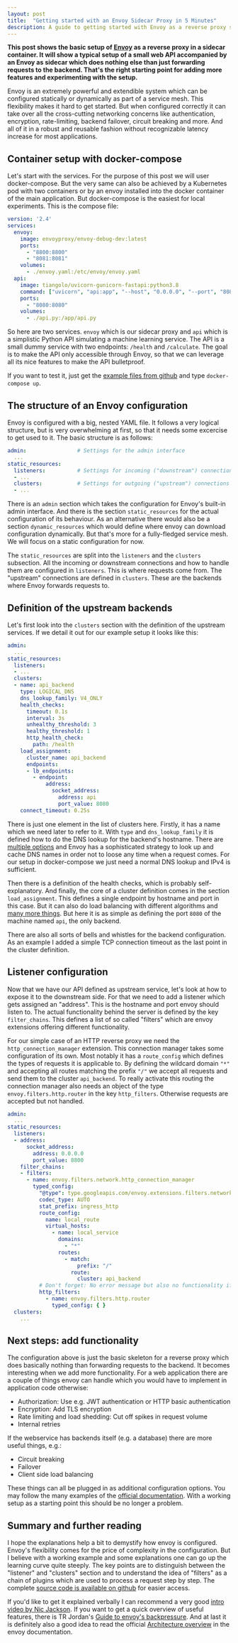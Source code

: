 ```yaml
---
layout: post
title:  "Getting started with an Envoy Sidecar Proxy in 5 Minutes"
description: A guide to getting started with Envoy as a reverse proxy sidecar container.
---
```

<script src="https://cdn.jsdelivr.net/npm/mermaid/dist/mermaid.min.js"></script>
<script>mermaid.initialize({startOnLoad:true, theme:"neutral"});</script>

**This post shows the basic setup of [Envoy](https://www.envoyproxy.io) as a reverse proxy in a sidecar container. It will show a typical setup of a small web API accompanied by an Envoy as sidecar which does nothing else than just forwarding requests to the backend. That's the right starting point for adding more features and experimenting with the setup.** 

Envoy is an extremely powerful and extendible system which can be configured statically or dynamically as part of a service mesh. This flexibility makes it hard to get started. But when configured correctly it can take over all the cross-cutting networking concerns like authentication, encryption, rate-limiting, backend failover, circuit breaking and more. And all of it in a robust and reusable fashion without recognizable latency increase for most applications.

## Container setup with docker-compose
Let's start with the services. For the purpose of this post we will user docker-compose. But the very same can also be achieved by a Kubernetes pod with two containers or by an envoy installed into the docker container of the main application. But docker-compose is the easiest for local experiments. This is the compose file:

```yaml
version: '2.4'
services:
  envoy:
    image: envoyproxy/envoy-debug-dev:latest
    ports:
      - "8800:8800"
      - "8081:8081"
    volumes:
      - ./envoy.yaml:/etc/envoy/envoy.yaml
  api:
    image: tiangolo/uvicorn-gunicorn-fastapi:python3.8
    command: ["uvicorn", "api:app", "--host", "0.0.0.0", "--port", "8080"]
    ports:
      - "8080:8080"
    volumes:
      - ./api.py:/app/api.py
```

So here are two services. `envoy` which is our sidecar proxy and `api` which is a simplistic Python API simulating a machine learning service. The API is a small dummy service with two endpoints: `/health` and `/calculate`. The goal is to make the API only accessible through Envoy, so that we can leverage all its nice features to make the API bulletproof.

If you want to test it, just get the [example files from github](https://github.com/chr1st1ank/blog/tree/main/code/2021-04-15-envoy-in-5-minutes) and type `docker-compose up`.

## The structure of an Envoy configuration
Envoy is configured with a big, nested YAML file. It follows a very logical structure, but is very overwhelming at first, so that it needs some excercise to get used to it. The basic structure is as follows:

```yaml
admin:                # Settings for the admin interface
  ...
static_resources:
  listeners:          # Settings for incoming ("downstream") connections
  - ...
  clusters:           # Settings for outgoing ("upstream") connections
  - ...
```

There is an `admin` section which takes the configuration for Envoy's built-in admin interface. And there is the section `static_resources` for the actual configuration of its behaviour. As an alternative there would also be a section `dynamic_resources` which would define where envoy can download configuration dynamically. But that's more for a fully-fledged service mesh. We will focus on a static configuration for now.

The `static_resources` are split into the `listeners` and the `clusters` subsection. All the incoming or downstream connections and how to handle them are configured in `listeners`. This is where requests come from. The "upstream" connections are defined in `clusters`. These are the backends where Envoy forwards requests to.

## Definition of the upstream backends
Let's first look into the `clusters` section with the definition of the upstream services. If we detail it out for our example setup it looks like this:
```yaml
admin:
  ...
static_resources:
  listeners:
  - ...
  clusters:
  - name: api_backend
    type: LOGICAL_DNS
    dns_lookup_family: V4_ONLY
    health_checks:
      timeout: 0.1s
      interval: 3s
      unhealthy_threshold: 3
      healthy_threshold: 1
      http_health_check:
        path: /health
    load_assignment:
      cluster_name: api_backend
      endpoints:
      - lb_endpoints:
        - endpoint:
            address:
              socket_address:
                address: api
                port_value: 8080
    connect_timeout: 0.25s
``` 

There is just one element in the list of clusters here. Firstly, it has a name which we need later to refer to it. With `type` and `dns_lookup_family` it is defined how to do the DNS lookup for the backend's hostname. There are [multiple options](https://www.envoyproxy.io/docs/envoy/latest/api-v2/api/v2/cluster.proto#enum-cluster-discoverytype) and Envoy has a sophisticated strategy to look up and cache DNS names in order not to loose any time when a request comes. For our setup in docker-compose we just need a normal DNS lookup and IPv4 is sufficient.

Then there is a definition of the health checks, which is probably self-explanatory. And finally, the core of a cluster definition comes in the section `load_assignment`. This defines a single endpoint by hostname and port in this case. But it can also do load balancing with different algorithms and [many more things](https://www.envoyproxy.io/docs/envoy/latest/api-v3/config/endpoint/v3/endpoint.proto#envoy-v3-api-msg-config-endpoint-v3-clusterloadassignment). But here it is as simple as defining the port `8080` of the machine named `api`, the only backend.

There are also all sorts of bells and whistles for the backend configuration. As an example I added a simple TCP connection timeout as the last point in the cluster definition.

## Listener configuration
Now that we have our API defined as upstream service, let's look at how to expose it to the downstream side. For that we need to add a listener which gets assigned an "address". This is the hostname and port envoy should listen to. The actual functionality behind the server is defined by the key `filter_chains`. This defines a list of so called "filters" which are envoy extensions offering different functionality. 

For our simple case of an HTTP reverse proxy we need the `http_connection_manager` extension. This connection manager takes some configuration of its own. Most notably it has a `route_config` which defines the types of requests it is applicable to. By defining the wildcard domain `"*"` and accepting all routes matching the prefix `"/"` we accept all requests and send them to the cluster `api_backend`. To really activate this routing the connection manager also needs an object of the type `envoy.filters.http.router` in the key `http_filters`. Otherwise requests are accepted but not handled.

```yaml
admin:
  ...
static_resources:
  listeners:
  - address:
      socket_address:
        address: 0.0.0.0
        port_value: 8800
    filter_chains:
    - filters:
      - name: envoy.filters.network.http_connection_manager
        typed_config:
          "@type": type.googleapis.com/envoy.extensions.filters.network.http_connection_manager.v3.HttpConnectionManager
          codec_type: AUTO
          stat_prefix: ingress_http
          route_config:
            name: local_route
            virtual_hosts:
              - name: local_service
                domains:
                  - "*"
                routes:
                  - match:
                      prefix: "/"
                    route:
                      cluster: api_backend
          # Don't forget: No error message but also no functionality if missing
          http_filters:
            - name: envoy.filters.http.router
              typed_config: { }
  clusters:
    ...
```

## Next steps: add functionality
The configuration above is just the basic skeleton for a reverse proxy which does basically nothing than forwarding requests to the backend. It becomes interesting when we add more functionality. For a web application there are a couple of things envoy can handle which you would have to implement in application code otherwise:

- Authorization: Use e.g. JWT authentication or HTTP basic authentication
- Encryption: Add TLS encryption
- Rate limiting and load shedding: Cut off spikes in request volume
- Internal retries

If the webservice has backends itself (e.g. a database) there are more useful things, e.g.:
- Circuit breaking
- Failover
- Client side load balancing

These things can all be plugged in as additional configuration options. You may follow the many examples of the [official documentation](https://www.envoyproxy.io/docs/envoy/latest/). With a working setup as a starting point this should be no longer a problem.

## Summary and further reading

I hope the explanations help a bit to demystify how envoy is configured. Envoy's flexibility comes for the price of complexity in the configuration. But I believe with a working example and some explanations one can go up the learning curve quite steeply. The key points are to distinguish between the "listener" and "clusters" section and to understand the idea of "filters" as a chain of plugins which are used to process a request step by step.
The complete [source code is available on github](https://github.com/chr1st1ank/blog/tree/main/code/2021-04-15-envoy-in-5-minutes) for easier access.

If you'd like to get it explained verbally I can recommend a very good [intro video by Nic Jackson](https://youtu.be/D0cuv1AEftE).
If you want to get a quick overview of useful features, there is TR Jordan's [Guide to envoy's backpressure](https://blog.turbinelabs.io/a-guide-to-envoys-backpressure-22eec025ef04). And at last it is definitely also a good idea to read the official [Architecture overview](https://www.envoyproxy.io/docs/envoy/latest/intro/arch_overview/arch_overview) in the envoy documentation.
